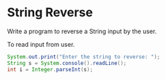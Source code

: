 # String Reverse

Write a program to reverse a String input by the user.

To read input from user.

```java
System.out.print("Enter the string to reverse: ");
String s = System.console().readLine();
int i = Integer.parseInt(s);
```

